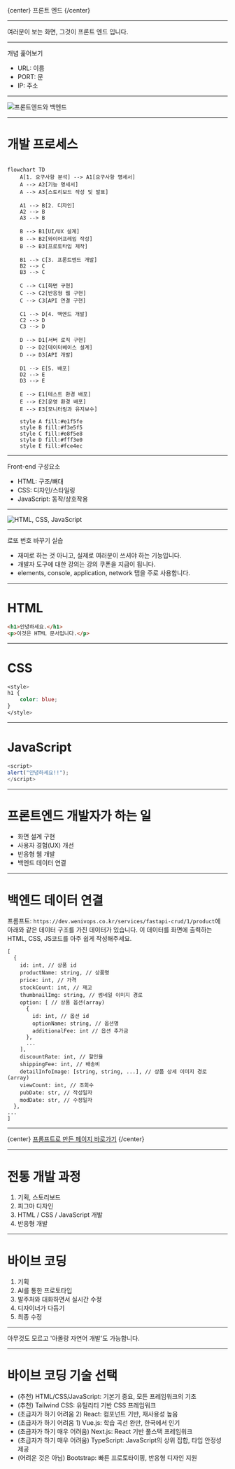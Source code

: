 
{center}
프론트 엔드
{/center}

---

여러분이 보는 화면, 그것이 프론트 엔드 입니다.

---

개념 훑어보기
* URL: 이름
* PORT: 문
* IP: 주소

---

![프론트엔드와 백엔드](./images/fevsbe.png)

---

# 개발 프로세스

```mermaid

flowchart TD
    A[1. 요구사항 분석] --> A1[요구사항 명세서]
    A --> A2[기능 명세서]
    A --> A3[스토리보드 작성 및 발표]
    
    A1 --> B[2. 디자인]
    A2 --> B
    A3 --> B
    
    B --> B1[UI/UX 설계]
    B --> B2[와이어프레임 작성]
    B --> B3[프로토타입 제작]
    
    B1 --> C[3. 프론트엔드 개발]
    B2 --> C
    B3 --> C
    
    C --> C1[화면 구현]
    C --> C2[반응형 웹 구현]
    C --> C3[API 연결 구현]
    
    C1 --> D[4. 백엔드 개발]
    C2 --> D
    C3 --> D
    
    D --> D1[서버 로직 구현]
    D --> D2[데이터베이스 설계]
    D --> D3[API 개발]
    
    D1 --> E[5. 배포]
    D2 --> E
    D3 --> E
    
    E --> E1[테스트 환경 배포]
    E --> E2[운영 환경 배포]
    E --> E3[모니터링과 유지보수]
    
    style A fill:#e1f5fe
    style B fill:#f3e5f5
    style C fill:#e8f5e8
    style D fill:#fff3e0
    style E fill:#fce4ec
```

---

Front-end 구성요소

* HTML: 구조/뼈대
* CSS: 디자인/스타일링
* JavaScript: 동작/상호작용

---

![HTML, CSS, JavaScript](https://www.books.weniv.co.kr/images/basecamp-html-css/chapter01/01-5.gif)

---

로또 번호 바꾸기 실습

* 재미로 하는 것 아니고, 실제로 여러분이 쓰셔야 하는 기능입니다.
* 개발자 도구에 대한 강의는 강의 쿠폰을 지급이 됩니다.
* elements, console, application, network 탭을 주로 사용합니다.

---

# HTML

```html
<h1>안녕하세요.</h1>
<p>이것은 HTML 문서입니다.</p>
```

---

# CSS

```css
<style>
h1 {
    color: blue;
}
</style>
```

---

# JavaScript

```javascript
<script>
alert("안녕하세요!!");
</script>
```

---

# 프론트엔드 개발자가 하는 일
* 화면 설계 구현
* 사용자 경험(UX) 개선
* 반응형 웹 개발
* 백엔드 데이터 연결

---

# 백엔드 데이터 연결
프롬프트: `https://dev.wenivops.co.kr/services/fastapi-crud/1/product`에 아래와 같은 데이터 구조를 가진 데이터가 있습니다. 이 데이터를 화면에 출력하는 HTML, CSS, JS코드를 아주 쉽게 작성해주세요.

```
[
  {
    id: int, // 상품 id
    productName: string, // 상품명
    price: int, // 가격
    stockCount: int, // 재고
    thumbnailImg: string, // 썸네일 이미지 경로
    option: [ // 상품 옵션(array)
      {
        id: int, // 옵션 id
        optionName: string, // 옵션명
        additionalFee: int // 옵션 추가금
      },
      ...
    ],
    discountRate: int, // 할인율
    shippingFee: int, // 배송비
    detailInfoImage: [string, string, ...], // 상품 상세 이미지 경로(array)
    viewCount: int, // 조회수
    pubDate: str, // 작성일자
    modDate: str, // 수정일자
  },
...
]
```

---

{center}
[프롬프트로 만든 페이지 바로가기](./바이브코딩/001.html)
{/center}

---

# 전통 개발 과정

1. 기획, 스토리보드
2. 피그마 디자인
3. HTML / CSS / JavaScript 개발
4. 반응형 개발

---

# 바이브 코딩

1. 기획
2. AI를 통한 프로토타입
3. 발주처와 대화하면서 실시간 수정
4. 디자이너가 다듬기
5. 최종 수정

---

아무것도 모르고 '아몰랑 자연어 개발'도 가능합니다.

---

# 바이브 코딩 기술 선택
* (추천) HTML/CSS/JavaScript: 기본기 중요, 모든 프레임워크의 기초
* (추천) Tailwind CSS: 유틸리티 기반 CSS 프레임워크
* (초급자가 하기 어려움 2) React: 컴포넌트 기반, 재사용성 높음
* (초급자가 하기 어려움 1) Vue.js: 학습 곡선 완만, 한국에서 인기
* (초급자가 하기 매우 어려움) Next.js: React 기반 풀스택 프레임워크
* (초급자가 하기 매우 어려움) TypeScript: JavaScript의 상위 집합, 타입 안정성 제공
* (어려운 것은 아님) Bootstrap: 빠른 프로토타이핑, 반응형 디자인 지원
